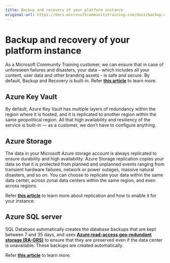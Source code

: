 ```yaml
---
title: Backup and recovery of your platform instance
original-url: https://docs.microsoftcommunitytraining.com/docs/backup-and-recovery
---
```


# Backup and recovery of your platform instance

As a Microsoft Community Training customer, we can ensure that in case of unforeseen failures and disasters, your data – which includes all your content, user data and other branding assets - is safe and secure. By default, Backup and Recovery is built-in. Refer [**this article**](https://docs.microsoft.com/azure/backup/backup-overview) to learn more.


## Azure Key Vault
By default, Azure Key Vault has multiple layers of redundancy within the region where it is hosted, and it is replicated to another region within the same geopolitical region. All that high availability and resiliency of the service is built-in — as a customer, we don’t have to configure anything.  

## Azure Storage
The data in your Microsoft Azure storage account is always replicated to ensure durability and high availability. Azure Storage replication copies your data so that it is protected from planned and unplanned events ranging from transient hardware failures, network or power outages, massive natural disasters, and so on. You can choose to replicate your data within the same data center, across zonal data centers within the same region, and even across regions. 

Refer [**this article**](https://docs.microsoft.com/azure/storage/common/storage-redundancy) to learn more about replication and how to enable it for your instance. 

## Azure SQL server
SQL Database automatically creates the database backups that are kept between 7 and 35 days, and uses [**Azure read-access geo-redundant storage \(RA-GRS\)**](https://docs.microsoft.com/azure/storage/common/storage-redundancy-grs#read-access-geo-redundant-storage) to ensure that they are preserved even if the data center is unavailable. These backups are created automatically.

Refer [**this article**](https://docs.microsoft.com/azure/sql-database/sql-database-automated-backups) to learn more.